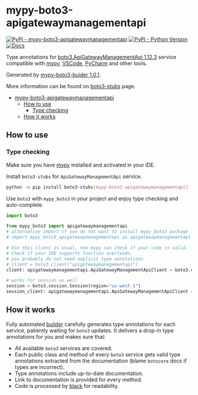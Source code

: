 # mypy-boto3-apigatewaymanagementapi

[![PyPI - mypy-boto3-apigatewaymanagementapi](https://img.shields.io/pypi/v/mypy-boto3-apigatewaymanagementapi.svg?color=blue)](https://pypi.org/project/mypy-boto3-apigatewaymanagementapi)
[![PyPI - Python Version](https://img.shields.io/pypi/pyversions/mypy-boto3-apigatewaymanagementapi.svg?color=blue)](https://pypi.org/project/mypy-boto3-apigatewaymanagementapi)
[![Docs](https://img.shields.io/readthedocs/mypy-boto3-builder.svg?color=blue)](https://mypy-boto3-builder.readthedocs.io/)

Type annotations for
[boto3.ApiGatewayManagementApi 1.12.3](https://boto3.amazonaws.com/v1/documentation/api/1.12.3/reference/services/apigatewaymanagementapi.html#ApiGatewayManagementApi) service
compatible with [mypy](https://github.com/python/mypy), [VSCode](https://code.visualstudio.com/),
[PyCharm](https://www.jetbrains.com/pycharm/) and other tools.

Generated by [mypy-boto3-buider 1.0.1](https://github.com/vemel/mypy_boto3_builder).

More information can be found on [boto3-stubs](https://pypi.org/project/boto3-stubs/) page.

- [mypy-boto3-apigatewaymanagementapi](#mypy-boto3-apigatewaymanagementapi)
  - [How to use](#how-to-use)
    - [Type checking](#type-checking)
  - [How it works](#how-it-works)

## How to use

### Type checking

Make sure you have [mypy](https://github.com/python/mypy) installed and activated in your IDE.

Install `boto3-stubs` for `ApiGatewayManagementApi` service.

```bash
python -m pip install boto3-stubs[mypy-boto3-apigatewaymanagementapi]
```

Use `boto3` with `mypy_boto3` in your project and enjoy type checking and auto-complete.

```python
import boto3

from mypy_boto3 import apigatewaymanagementapi
# alternative import if you do not want to install mypy_boto3 package
# import mypy_boto3_apigatewaymanagementapi as apigatewaymanagementapi

# Use this client as usual, now mypy can check if your code is valid.
# Check if your IDE supports function overloads,
# you probably do not need explicit type annotations
# client = boto3.client("apigatewaymanagementapi")
client: apigatewaymanagementapi.ApiGatewayManagementApiClient = boto3.client("apigatewaymanagementapi")

# works for session as well
session = boto3.session.Session(region="us-west-1")
session_client: apigatewaymanagementapi.ApiGatewayManagementApiClient = session.client("apigatewaymanagementapi")

```

## How it works

Fully automated [builder](https://github.com/vemel/mypy_boto3_builder) carefully generates
type annotations for each service, patiently waiting for `boto3` updates. It delivers
a drop-in type annotations for you and makes sure that:

- All available `boto3` services are covered.
- Each public class and method of every `boto3` service gets valid type annotations
  extracted from the documentation (blame `botocore` docs if types are incorrect).
- Type annotations include up-to-date documentation.
- Link to documentation is provided for every method.
- Code is processed by [black](https://github.com/psf/black) for readability.